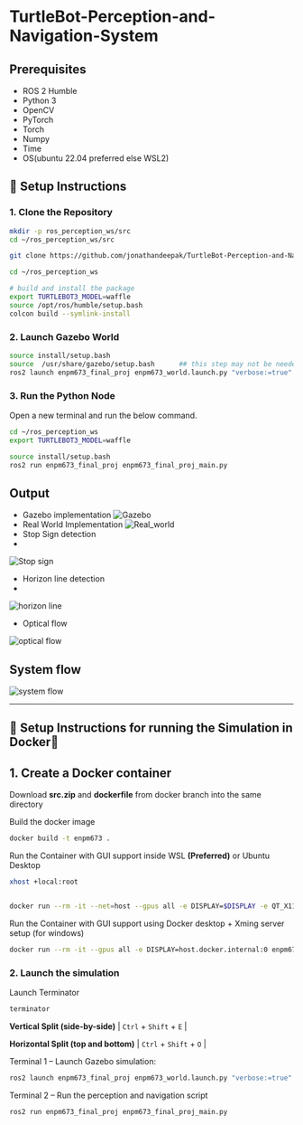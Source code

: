 # TurtleBot-Perception-and-Navigation-System

## Prerequisites

- ROS 2 Humble
- Python 3 
- OpenCV
- PyTorch
- Torch
- Numpy
- Time
- OS(ubuntu 22.04 preferred else WSL2)

## 🔧 Setup Instructions

### 1. Clone the Repository

```bash
mkdir -p ros_perception_ws/src
cd ~/ros_perception_ws/src

git clone https://github.com/jonathandeepak/TurtleBot-Perception-and-Navigation-System.git .

cd ~/ros_perception_ws

# build and install the package
export TURTLEBOT3_MODEL=waffle
source /opt/ros/humble/setup.bash 
colcon build --symlink-install 

```

### 2. Launch Gazebo World

```bash
source install/setup.bash
source  /usr/share/gazebo/setup.bash      ## this step may not be needed
ros2 launch enpm673_final_proj enpm673_world.launch.py "verbose:=true"

```

### 3. Run the Python Node
Open a new terminal and run the below command.
```bash
cd ~/ros_perception_ws
export TURTLEBOT3_MODEL=waffle

source install/setup.bash
ros2 run enpm673_final_proj enpm673_final_proj_main.py
```
## Output
- Gazebo implementation
![Gazebo](Gazebo_implementation_gif.gif)
- Real World Implementation
![Real_world](Real_world_implementation_gif.gif)
- Stop Sign detection
- 
![Stop sign](Stop_sign_picture.jpg)
- Horizon line detection
- 
![horizon line](horizon_line_image.png)
- Optical flow

![optical flow](Optical_flow_picture.jpg)

## System flow
![system flow](System_flow_picture.png)

---

## 🔧 Setup Instructions for running the Simulation in Docker🐳
## 1. Create a Docker container

Download **src.zip** and **dockerfile** from docker branch into the same directory

Build the docker image
```bash
docker build -t enpm673 .
```
Run the Container with GUI support inside WSL **(Preferred)** or Ubuntu Desktop

```bash
xhost +local:root
```
```bash

docker run --rm -it --net=host --gpus all -e DISPLAY=$DISPLAY -e QT_X11_NO_MITSHM=1 -v /tmp/.X11-unix:/tmp/.X11-unix enpm673
```

Run the Container with GUI support using Docker desktop + Xming server setup (for windows)
```bash
docker run --rm -it --gpus all -e DISPLAY=host.docker.internal:0 enpm673
```


### 2. Launch the simulation
Launch Terminator
```bash
terminator
```
**Vertical Split (side-by-side)** | `Ctrl` + `Shift` + `E` |

**Horizontal Split (top and bottom)** | `Ctrl` + `Shift` + `O` |

Terminal 1 – Launch Gazebo simulation:
```bash
ros2 launch enpm673_final_proj enpm673_world.launch.py "verbose:=true"
```
Terminal 2 – Run the perception and navigation script
```bash
ros2 run enpm673_final_proj enpm673_final_proj_main.py
```
